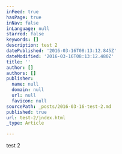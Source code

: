 ```yaml
---
inFeed: true
hasPage: true
inNav: false
inLanguage: null
starred: false
keywords: []
description: test 2
datePublished: '2016-03-16T08:13:12.845Z'
dateModified: '2016-03-16T08:13:12.480Z'
title: ''
author: []
authors: []
publisher:
  name: null
  domain: null
  url: null
  favicon: null
sourcePath: _posts/2016-03-16-test-2.md
published: true
url: test-2/index.html
_type: Article

---
```

test 2